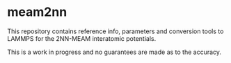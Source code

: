 # meam2nn

This repository contains reference info, parameters and conversion tools to
LAMMPS for the 2NN-MEAM interatomic potentials.

This is a work in progress and no guarantees are made as to the accuracy.